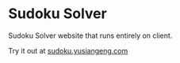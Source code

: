 # Sudoku Solver

Sudoku Solver website that runs entirely on client.

Try it out at [sudoku.yusiangeng.com](https://sudoku.yusiangeng.com/)
